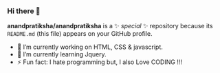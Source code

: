 ### Hi there 👋

**anandpratiksha/anandpratiksha** is a ✨ _special_ ✨ repository because its `README.md` (this file) appears on your GitHub profile.


- 🔭 I’m currently working on HTML, CSS & javascript.
- 🌱 I’m currently learning Jquery.
- ⚡ Fun fact: I hate programming but, I also Love CODING !!! 

